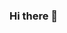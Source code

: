 ### Hi there 👋

<!--
**cnhhoang850/cnhhoang850** is a ✨ _special_ ✨ repository because its `README.md` (this file) appears on your GitHub profile.

[![Anurag's GitHub stats](https://github-readme-stats.vercel.app/api?username=cnhhoang850)](https://github.com/anuraghazra/github-readme-stats)
[![Top Langs](https://github-readme-stats.vercel.app/api/top-langs/?username=cnhhong850&layout=compact)](https://github.com/anuraghazra/github-readme-stats)

-->
